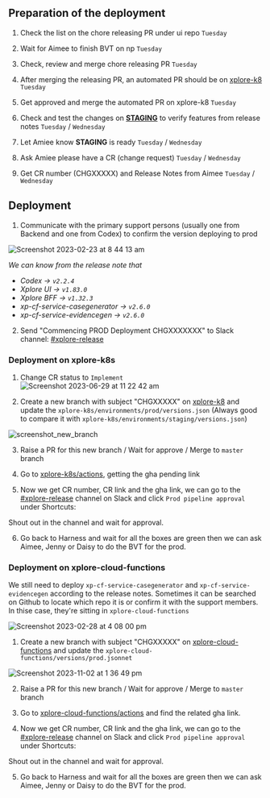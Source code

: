 
## Preparation of the deployment
1. Check the list on the chore releasing PR under ui repo  `Tuesday`  

2. Wait for Aimee to finish BVT on np  `Tuesday`  

3. Check, review and merge chore releasing PR  `Tuesday`  

4. After merging the releasing PR, an automated PR should be on [xplore-k8](https://github.com/anzx/xplore-k8s)  `Tuesday`  

5. Get approved and merge the automated PR on xplore-k8  `Tuesday`  

6. Check and test the changes on [**STAGING**](https://xplore-staging.service.anz/) to verify features from release notes   `Tuesday` /  `Wednesday`  

7. Let Amiee know **STAGING** is ready  `Tuesday` /  `Wednesday`  

8. Ask Amiee please have a CR (change request)  `Tuesday` /  `Wednesday`  

9. Get CR number (CHGXXXXX) and Release Notes from Aimee  `Tuesday`  /  `Wednesday`

## Deployment
1. Communicate with the primary support persons (usually one from Backend and one from Codex) to confirm the version deploying to prod

![Screenshot 2023-02-23 at 8 44 13 am](https://user-images.githubusercontent.com/109929798/221045628-3dc1961d-c14e-415f-98b1-ee16bf7d589d.png)

*We can know from the release note that*
- *Codex -> `v2.2.4`*
- *Xplore UI -> `v1.83.0`*
- *Xplore BFF -> `v1.32.3`*
- *xp-cf-service-casegenerator -> `v2.6.0`*
- *xp-cf-service-evidencegen -> `v2.6.0`*

2. Send "Commencing PROD Deployment CHGXXXXXXX" to Slack channel: [#xplore-release](https://anzx.slack.com/archives/C0160MTKEP4)

### Deployment on xplore-k8s
1. Change CR status to `Implement`
![Screenshot 2023-06-29 at 11 22 42 am](https://github.com/TerryZhengANZx/personal-notes/assets/109929798/2d6ce01a-154c-4382-9e5a-8988cac6f339)

2. Create a new branch with subject "CHGXXXXX" on [xplore-k8](https://github.com/anzx/xplore-k8s) and update the `xplore-k8s/environments/prod/versions.json` (Always good to compare it with `xplore-k8s/environments/staging/versions.json`)

![screenshot_new_branch](https://user-images.githubusercontent.com/109929798/185264404-061f463d-f965-4c59-9b60-75ad0b910ccf.png)

3. Raise a PR for this new branch / Wait for approve / Merge to `master` branch

4. Go to [xplore-k8s/actions](https://github.com/anzx/xplore-k8s/actions), getting the gha pending link

5. Now we get CR number, CR link and the gha link, we can go to the [#xplore-release](https://anzx.slack.com/archives/C0160MTKEP4) channel on Slack and click `Prod pipeline approval` under Shortcuts:

Shout out in the channel and wait for approval.

6. Go back to Harness and wait for all the boxes are green then we can ask Aimee, Jenny or Daisy to do the BVT for the prod.


### Deployment on xplore-cloud-functions

We still need to deploy `xp-cf-service-casegenerator` and `xp-cf-service-evidencegen` according to the release notes. Sometimes it can be searched on Github to locate which repo it is or confirm it with the support members. In thise case, they're sitting in `xplore-cloud-functions`

![Screenshot 2023-02-28 at 4 08 00 pm](https://user-images.githubusercontent.com/109929798/221759637-d0f03b83-b46d-4004-8411-7e4461675bd2.png)


1. Create a new branch with subject "CHGXXXXX" on [xplore-cloud-functions](https://github.com/anzx/xplore-cloud-function) and update the `xplore-cloud-functions/versions/prod.jsonnet`

![Screenshot 2023-11-02 at 1 36 49 pm](https://github.com/TerryZhengANZx/personal-notes/assets/109929798/79721254-3be5-4352-9918-b291b405b734)

2. Raise a PR for this new branch / Wait for approve / Merge to `master` branch

3. Go to [xplore-cloud-functions/actions](https://github.com/anzx/xplore-cloud-functions/actions) and find the related gha link.

4. Now we get CR number, CR link and the gha link, we can go to the [#xplore-release](https://anzx.slack.com/archives/C0160MTKEP4) channel on Slack and click `Prod pipeline approval` under Shortcuts:

Shout out in the channel and wait for approval.

5. Go back to Harness and wait for all the boxes are green then we can ask Aimee, Jenny or Daisy to do the BVT for the prod.
